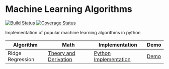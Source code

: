 # Machine Learning Algorithms
[![Build Status](https://travis-ci.com/vivekkr12/machine-learning-algorithms.svg?branch=master)](https://travis-ci.com/vivekkr12/machine-learning-algorithms) [![Coverage Status](https://coveralls.io/repos/github/vivekkr12/machine-learning-algorithms/badge.svg?branch=master)](https://coveralls.io/github/vivekkr12/machine-learning-algorithms?branch=master)

Implementation of popular machine learning algorithms in python

|Algorithm|Math|Implementation|Demo|
|---------|------|--------------|----|
|Ridge Regression|[Theory and Derivation](theory/ridge_regression.ipynb)|[Python Implementation](pymlalgo/regression/ridge_regression.py)|[Demo](demo/ridge_regression_demo.ipynb)|

